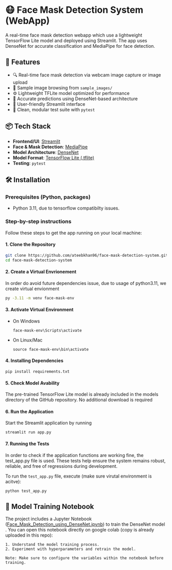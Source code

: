 # 😷 Face Mask Detection System (WebApp)

A real-time face mask detection webapp which use a lightweight TensorFlow Lite model and deployed using Streamlit. The app uses DenseNet for accurate classification and MediaPipe for face detection.

## 🚀 Features

- 🔍 Real-time face mask detection via webcam image capture or image upload
- 📂 Sample image browsing from `sample_images/`
- ⚙️ Lightweight TFLite model optimized for performance
- 🎯 Accurate predictions using DenseNet-based architecture
- 📱 User-friendly Streamlit interface
- 🧪 Clean, modular test suite with `pytest`

## 📦 Tech Stack

- **Frontend/UI**: [Streamlit](https://streamlit.io/)
- **Face & Mask Detection**: [MediaPipe](https://mediapipe.dev)
- **Model Architecture**: [DenseNet](https://arxiv.org/abs/1608.06993)
- **Model Format**: [TensorFlow Lite (.tflite)](https://www.tensorflow.org/lite)
- **Testing**: `pytest`


## 🛠️ Installation

### Prerequisites (Python, packages)
- Python 3.11, due to tensorflow compatibilty issues.

### Step-by-step instructions
Follow these steps to get the app running on your local machine:

#### 1. Clone the Repository
```bash
git clone https://github.com/ateebkhan96/face-mask-detection-system.git
cd face-mask-detection-system
```
#### 2. Create a Virtual Envrionement
In order do avoid future dependencies issue, due to usage of python3.11, we create virtual envionment
```bash
py -3.11 -m venv face-mask-env
```
#### 3. Activate Virtual Environment
- On Windows 
    ```
    face-mask-env\Scripts\activate
    ```
- On Linux/Mac
    ```
    source face-mask-env\bin\activate
    ```
#### 4. Installing Dependencies
```
pip install requirements.txt
```
#### 5. Check Model Avability
The pre-trained TensorFlow Lite model is already included in the models directory of the GitHub repository. No additional download is required

#### 6. Run the Application
Start the Streamlit application by running
``` 
streamlit run app.py
```
#### 7. Running the Tests
In order to check if the application functions are working fine, the test_app.py file is used. These tests help ensure the system remains robust, reliable, and free of regressions during development.

To run the ```test_app.py``` file, execute (make sure virutal environment is acitve): 

```
python test_app.py
```


## 📓 Model Training Notebook

The project includes a Jupyter Notebook ([Face_Mask_Detection_using_DenseNet.ipynb](https://colab.research.google.com/drive/1KJMB7ND4v4TIaQVymTAX2Od4v8Nm4x6C?usp=sharing)) to train the DenseNet model . You can open this notebook directly on google colab (copy is already uploaded in this repo):

    1. Understand the model training process.
    2. Experiment with hyperparameters and retrain the model.

`Note: Make sure to configure the variables within the notebook before training.`